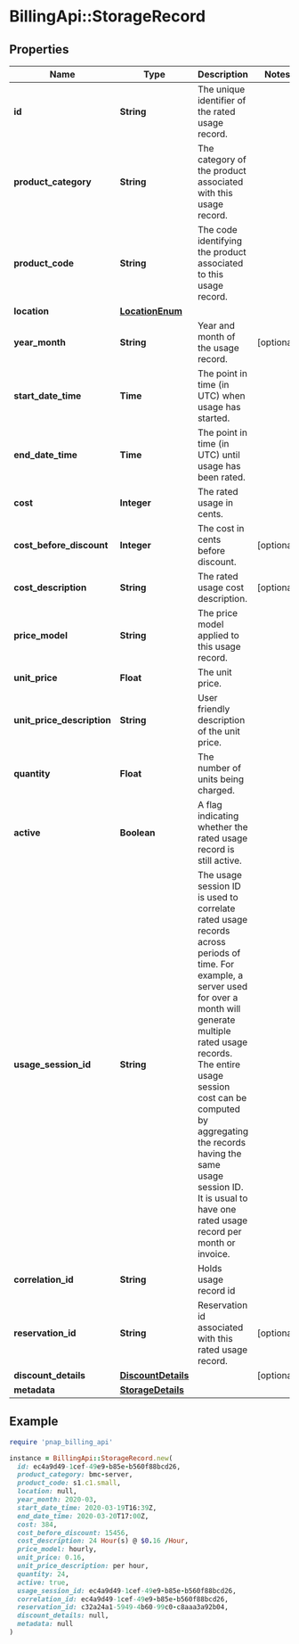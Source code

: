# BillingApi::StorageRecord

## Properties

| Name | Type | Description | Notes |
| ---- | ---- | ----------- | ----- |
| **id** | **String** | The unique identifier of the rated usage record. |  |
| **product_category** | **String** | The category of the product associated with this usage record. |  |
| **product_code** | **String** | The code identifying the product associated to this usage record. |  |
| **location** | [**LocationEnum**](LocationEnum.md) |  |  |
| **year_month** | **String** | Year and month of the usage record. | [optional] |
| **start_date_time** | **Time** | The point in time (in UTC) when usage has started. |  |
| **end_date_time** | **Time** | The point in time (in UTC) until usage has been rated. |  |
| **cost** | **Integer** | The rated usage in cents. |  |
| **cost_before_discount** | **Integer** | The cost in cents before discount. | [optional] |
| **cost_description** | **String** | The rated usage cost description. | [optional] |
| **price_model** | **String** | The price model applied to this usage record. |  |
| **unit_price** | **Float** | The unit price. |  |
| **unit_price_description** | **String** | User friendly description of the unit price. |  |
| **quantity** | **Float** | The number of units being charged. |  |
| **active** | **Boolean** | A flag indicating whether the rated usage record is still active. |  |
| **usage_session_id** | **String** | The usage session ID is used to correlate rated usage records across periods of time. For example, a server used for over a month will generate multiple rated usage records. The entire usage session cost can be computed by aggregating the records having the same usage session ID. It is usual to have one rated usage record per month or invoice. |  |
| **correlation_id** | **String** | Holds usage record id |  |
| **reservation_id** | **String** | Reservation id associated with this rated usage record. | [optional] |
| **discount_details** | [**DiscountDetails**](DiscountDetails.md) |  | [optional] |
| **metadata** | [**StorageDetails**](StorageDetails.md) |  |  |

## Example

```ruby
require 'pnap_billing_api'

instance = BillingApi::StorageRecord.new(
  id: ec4a9d49-1cef-49e9-b85e-b560f88bcd26,
  product_category: bmc-server,
  product_code: s1.c1.small,
  location: null,
  year_month: 2020-03,
  start_date_time: 2020-03-19T16:39Z,
  end_date_time: 2020-03-20T17:00Z,
  cost: 384,
  cost_before_discount: 15456,
  cost_description: 24 Hour(s) @ $0.16 /Hour,
  price_model: hourly,
  unit_price: 0.16,
  unit_price_description: per hour,
  quantity: 24,
  active: true,
  usage_session_id: ec4a9d49-1cef-49e9-b85e-b560f88bcd26,
  correlation_id: ec4a9d49-1cef-49e9-b85e-b560f88bcd26,
  reservation_id: c32a24a1-5949-4b60-99c0-c8aaa3a92b04,
  discount_details: null,
  metadata: null
)
```


